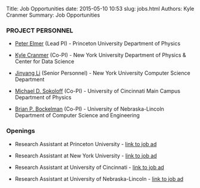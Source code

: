 Title: Job Opportunities
date: 2015-05-10 10:53
slug: jobs.html
Authors: Kyle Cranmer
Summary: Job Opportunities


### PROJECT PERSONNEL

   * [Peter Elmer](http://www.princeton.edu/physics/people/display_person.xml?netid=gelmer&display=Research%20Staff) (Lead PI) - Princeton University Department of Physics

  * [Kyle Cranmer](theoryandpractice.org) (Co-PI) - New York University Department of Physics & Center for Data Science

  * [Jinyang Li](http://www.news.cs.nyu.edu/~jinyang/) (Senior Personnel) - New York University Computer Science Department

  * [Michael D. Sokoloff](http://www.physics.uc.edu/~sokoloff/) (Co-PI) - University of Cincinnati Main Campus Department of Physics

  * [Brian P. Bockelman](https://github.com/bbockelm) (Co-PI) - University of Nebraska-Lincoln Department of Computer Science and Engineering

### Openings

   * Research Assistant at Princeton University - [link to job ad](diana-hep.org)

   * Research Assistant at New York University - [link to job ad](diana-hep.org)

   * Research Assistant at University of Cincinnati - [link to job ad](diana-hep.org)

   * Research Assistant at University of Nebraska-Lincoln - [link to job ad](diana-hep.org)

